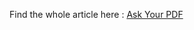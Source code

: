 Find the whole article here : [Ask Your PDF](https://akshitgautam.hashnode.dev/how-i-built-a-pdf-chat-application-using-langchain-and-openai)